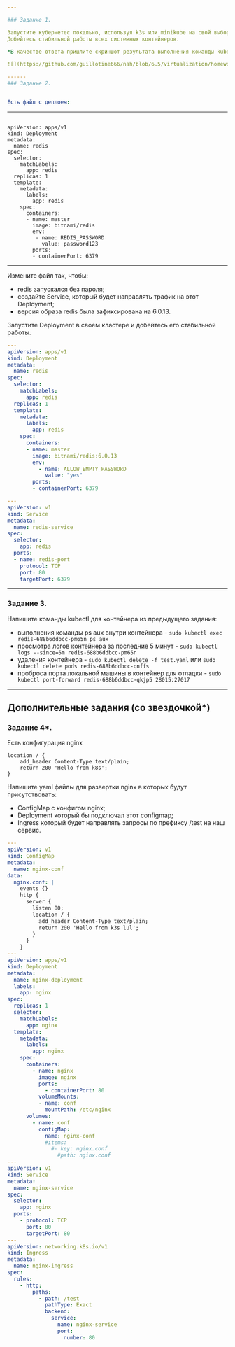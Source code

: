 ```yaml
---

### Задание 1.

Запустите кубернетес локально, используя k3s или minikube на свой выбор.
Добейтесь стабильной работы всех системных контейнеров.

*В качестве ответа пришлите скриншот результата выполнения команды kubectl get po -n kube-system*

![](https://github.com/guillotine666/nah/blob/6.5/virtualization/homeworks/tmp/6-5/6.5.1.png)

------
### Задание 2.


Есть файл с деплоем:

```
---
```

apiVersion: apps/v1
kind: Deployment
metadata:
  name: redis
spec:
  selector:
    matchLabels:
      app: redis
  replicas: 1
  template:
    metadata:
      labels:
        app: redis
    spec:
      containers:
      - name: master
        image: bitnami/redis
        env:
         - name: REDIS_PASSWORD
           value: password123
        ports:
        - containerPort: 6379
```

------

Измените файл так, чтобы:

- redis запускался без пароля;
- создайте Service, который будет направлять трафик на этот Deployment;
- версия образа redis была зафиксирована на 6.0.13.

Запустите Deployment в своем кластере и добейтесь его стабильной работы.


```yml
---
apiVersion: apps/v1
kind: Deployment
metadata:
  name: redis
spec:
  selector:
    matchLabels:
      app: redis
  replicas: 1
  template:
    metadata:
      labels:
        app: redis
    spec:
      containers:
      - name: master
        image: bitnami/redis:6.0.13
        env:
          - name: ALLOW_EMPTY_PASSWORD
            value: "yes"
        ports:
        - containerPort: 6379

---
apiVersion: v1
kind: Service
metadata:
  name: redis-service
spec:
  selector:
    app: redis
  ports:
  - name: redis-port
    protocol: TCP
    port: 80
    targetPort: 6379
```

------
### Задание 3.
Напишите команды kubectl для контейнера из предыдущего задания:
- выполнения команды ps aux внутри контейнера - `sudo kubectl exec redis-688b6ddbcc-pm65n ps aux`
- просмотра логов контейнера за последние 5 минут - `sudo kubectl logs --since=5m redis-688b6ddbcc-pm65n`
- удаления контейнера - `sudo kubectl delete -f test.yaml` или `sudo kubectl delete pods redis-688b6ddbcc-qnffs`
- проброса порта локальной машины в контейнер для отладки - `sudo kubectl port-forward redis-688b6ddbcc-qkjp5 28015:27017`

------
## Дополнительные задания (со звездочкой*)

### Задание 4*.
Есть конфигурация nginx
```
location / {
    add_header Content-Type text/plain;
    return 200 'Hello from k8s';
}
```
Напишите yaml файлы для развертки nginx в которых будут присутствовать:
- ConfigMap с конфигом nginx;
- Deployment который бы подключал этот configmap;
- Ingress который будет направлять запросы по префиксу /test на наш сервис.

```yml
---
apiVersion: v1
kind: ConfigMap
metadata:
  name: nginx-conf
data:
  nginx.conf: |
    events {}
    http {
      server {
        listen 80;
        location / {
          add_header Content-Type text/plain;
          return 200 'Hello from k3s lul';
        }
      }
    }
---
apiVersion: apps/v1
kind: Deployment
metadata:
  name: nginx-deployment
  labels:
    app: nginx
spec:
  replicas: 1
  selector:
    matchLabels:
      app: nginx
  template:
    metadata:
      labels:
        app: nginx
    spec:
      containers:
        - name: nginx
          image: nginx
          ports:
            - containerPort: 80
          volumeMounts:
          - name: conf
            mountPath: /etc/nginx
      volumes:
        - name: conf
          configMap:
            name: nginx-conf
            #items:
              #- key: nginx.conf
                #path: nginx.conf
---
apiVersion: v1
kind: Service
metadata:
  name: nginx-service
spec:
  selector:
    app: nginx
  ports:
    - protocol: TCP
      port: 80
      targetPort: 80
---
apiVersion: networking.k8s.io/v1
kind: Ingress
metadata:
  name: nginx-ingress
spec:
  rules:
    - http:
        paths:
          - path: /test
            pathType: Exact
            backend:
              service:
                name: nginx-service
                port:
                  number: 80
```
